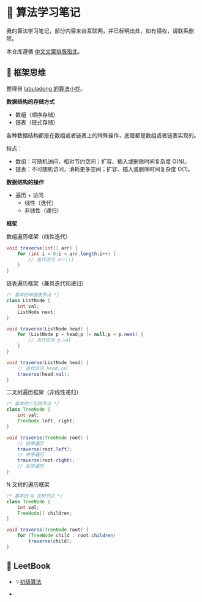 # :sparkling_heart: 算法学习笔记

我的算法学习笔记，部分内容来自互联网，并已标明出处，如有侵权，请联系删除。

本仓库遵循 [中文文案排版指北](https://github.com/lhajh/chinese-copywriting-guidelines)。

## :thinking: 框架思维

整理自 [labuladong 的算法小抄](https://github.com/labuladong/fucking-algorithm)。

**数据结构的存储方式**

- 数组（顺序存储）
- 链表（链式存储）

各种数据结构都是在数组或者链表上的特殊操作，底层都是数组或者链表实现的。

特点：

- 数组：可随机访问，相对节约空间；扩容、插入或删除时间复杂度 O(N)。
- 链表：不可随机访问，消耗更多空间；扩容、插入或删除时间复杂度 O(1)。

**数据结构的操作**

- 遍历 + 访问
  - 线性（迭代）
  - 非线性（递归）

**框架**

数组遍历框架（线性迭代）

```java
void traverse(int[] arr) {
    for (int i = 0;i < arr.length;i++) {
        // 迭代访问 arr[i]
    }
}
```

链表遍历框架（兼具迭代和递归）

```java
/* 基本的单链表节点 */
class ListNode {
    int val;
    ListNode next;
}

void traverse(ListNode head) {
    for (ListNode p = head;p != null;p = p.next) {
        // 迭代访问 p.val
    }
}

void traverse(ListNode head) {
    // 迭代访问 head.val
    traverse(head.val);
}
```

二叉树遍历框架（非线性递归）

```java
/* 基本的二叉树节点 */
class TreeNode {
    int val;
    TreeNode left, right;
}

void traverse(TreeNode root) {
    // 前序遍历
    traverse(root.left);
    // 中序遍历
    traverse(root.right);
    // 后序遍历
}

```

 N 叉树的遍历框架

```java
/* 基本的 N 叉树节点 */
class TreeNode {
    int val;
    TreeNode[] children;
}

void traverse(TreeNode root) {
    for (TreeNode child : root.children)
        traverse(child);
}
```

## :blue_book: LeetBook

- :sparkles:[初级算法](https://github.com/LiLittleCat/leetcode-solutions/blob/master/leetbook/top-interview-questions-easy.md)

- 
